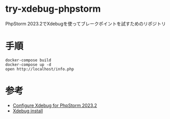 # try-xdebug-phpstorm

PhpStorm 2023.2でXdebugを使ってブレークポイントを試すためのリポジトリ

# 手順

```shell
docker-compose build
docker-compose up -d
open http://localhost/info.php
```

# 参考

- [Configure Xdebug for PhpStorm 2023.2](https://www.jetbrains.com/help/phpstorm/configuring-xdebug.html)
- [Xdebug install](https://xdebug.org/docs/install)
